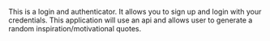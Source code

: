 This is a login and authenticator. It allows you to sign up and login with your credentials. This application will use an api and allows user to generate a random inspiration/motivational quotes.